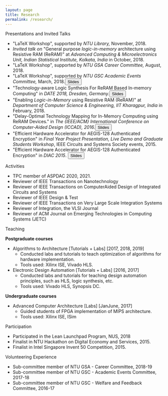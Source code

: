 ```yaml
---
layout: page
title: Research
permalink: /research/
---
```


<span class="headHi">Presentations and Invited Talks</span>

+ "LaTeX Workshop", supported by <em>NTU Library,</em> November, 2018.
+ <i> Invited talk on </i> "General purpose <em>logic-in-memory</em> architecture using Resistive RAM (ReRAM)" at <em>Advanced Computing & Microelectronics Unit, Indian Statistical Institute, Kolkata, India</em> in October, 2018.
+ "LaTeX Workshop", supported by <em>NTU GSA Career Committee,</em> August, 2018.
+ "LaTeX Workshop", supported by <em>NTU GSC Academic Events Committee,</em> March, 2018.<a href="https://blogs.ntu.edu.sg/debjyoti001/files/2018/03/LaTeX_Workshop_NTU-1etfxde.pdf" target="_blank" rel="noopener noreferrer"><input class="button5" type="button" value="Slides" /></a>
+ "Technology-aware Logic Synthesis For ReRAM Based In-memory Computing" in <em>DATE 2018, Dresden, Germany.</em><a href="https://blogs.ntu.edu.sg/debjyoti001/files/2018/04/2018_DATE_synthesis_new_upload-1gm7d43.pdf" target="_blank" rel="noopener noreferrer"><input class="button5" type="button" value="Slides" /></a>
+ "Enabling <em>Logic-in-Memory</em> using Resistive RAM (ReRAM)" at <em>Department of Computer Science & Engineering, IIT Kharagpur, India</em> in February, 2018.</em>
+ "Delay-Optimal Technology Mapping for In-Memory Computing using ReRAM Devices." in <em>The {IEEE/ACM} International Conference on Computer-Aided Design (ICCAD), 2016.</em><a href="https://blogs.ntu.edu.sg/debjyoti001/files/2018/04/iccad_2016_techmapping-1st08q2.pdf" target="_blank" rel="noopener noreferrer"><input class="button5" type="button" value="Slides" /></a>
+ "Efficient Hardware Accelerator for AEGIS-128 Authenticated Encryption"  in <em>Final Year Project Presentation, Live Demo and Graduate Students Workshop</em>, IEEE Circuits and Systems Society events, 2015.
+ "Efficient Hardware Accelerator for AEGIS-128 Authenticated Encryption" in<em> DIAC 2015</em>. <a href="https://www1.spms.ntu.edu.sg/~diac2015/slides/diac2015_07_aegis_accelerator.pdf" target="_blank" rel="noopener noreferrer"><input class="button5" type="button" value="Slides" /></a>

<span class="headHi">Activities</span> 
+ TPC member of ASP­DAC 2020, 2021.
+ Reviewer of IEEE Transactions on Nanotechnology
+ Reviewer of IEEE Transactions on Computer­Aided Design of Integrated Circuits and
Systems
+ Reviewer of IEEE Design & Test
+ Reviewer of IEEE Transactions on Very Large Scale Integration Systems
+ Reviewer of Integration, the VLSI Journal
+ Reviewer of ACM Journal on Emerging Technologies in Computing Systems (JETC)

<span class="headHi">Teaching</span>

<b>Post­graduate courses</b>
+ Algorithms to Architecture [Tutorials + Labs] [2017, 2018, 2019] 
    + Conducted labs and tutorials to teach optimization of algorithms for hardware implementation.
    + Tools used: Xilinx ISE, Vivado HLS.
+ Electronic Design Automation [Tutorials + Labs] [2016, 2017]
    + Conducted labs and tutorials for teaching design automation principles, such as HLS,
logic synthesis, etc.
    + Tools used: Vivado HLS, Synopsis DC.

<b>Undergraduate courses</b>
+ Advanced Computer Architecture [Labs] [Jan­June, 2017]
    + Guided students of FPGA implementation of MIPS architecture.
    + Tools used: Xilinx ISE, ISim


<span class="headHi">Participation</span>

+ Participated in the Lean Launchpad Program, NUS, 2018
+ Finalist in NTU Hackathon on Digital Economy and Services, 2015.
+ Finalist in Intel Singapore Invent 50 Competition, 2015.

<span class="headHi">Volunteering Experience</span>

+ Sub-committee member of NTU GSA - Career Committee, 2018-19
+ Sub-committee member of NTU GSC - Academic Events Committee, 2017-18
+ Sub-committee member of NTU GSC - Welfare and Feedback Committee, 2016-17





